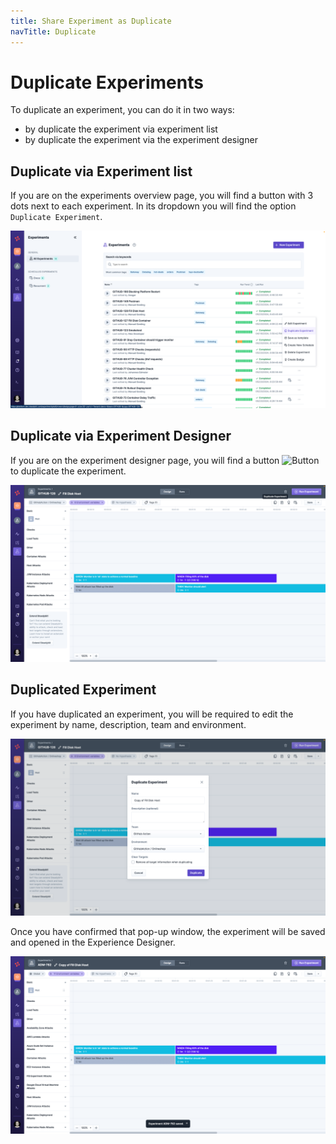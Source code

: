 ```yaml
---
title: Share Experiment as Duplicate
navTitle: Duplicate
---
```


# Duplicate Experiments

To duplicate an experiment, you can do it in two ways:
- by duplicate the experiment via experiment list
- by duplicate the experiment via the experiment designer

## Duplicate via Experiment list

If you are on the experiments overview page, you will find a button with 3 dots next to each experiment.
In its dropdown you will find the option `Duplicate Experiment`.

![Duplicate via Experiement List](duplicateViaList.png)

## Duplicate via Experiment Designer

If you are on the experiment designer page, you will find a button ![Button](duplicateButton.png) to duplicate the experiment.

![Duplicate via Designer.png](duplicateExperimentViaDesigner.png)


## Duplicated Experiment

If you have duplicated an experiment, you will be required to edit the experiment by name, description, team and environment. 

![Duplicate Popup](duplicatePopup.png)

Once you have confirmed that pop-up window, the experiment will be saved and opened in the Experience Designer.

![Duplicated Experiment](duplicatedExperiment.png)